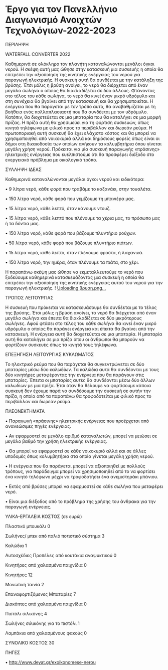 # Έργο για τον Πανελλήνιο Διαγωνισμό Ανοιχτών Τεχνολόγιων-2022-2023

ΠΕΡΙΛΗΨΗ

WATERFALL CONVERTER 2022

   Καθημερινά σε ολόκληρο τον πλανήτη καταναλώνονται  μεγάλοι όγκοι νερού. Η  σκέψη αυτή μας ώθησε στην κατασκευή μια συσκευής η οποία θα επιτρέπει την αξιοποίηση της κινητικής ενέργειας  του νερού για παραγωγή ηλεκτρικής. 
   Η συσκευή αυτή θα συνδέεται με την κατάληξη της βρύσης. Έτσι μόλις η βρύση ανοίγει, το νερό θα διέρχεται από έναν μεγάλο σωλήνα ο οποίος θα διακλαδίζεται σε δύο άλλους. Φτάνοντας στο τέλος του κάθε σωλήνα, το νερό  θα κινεί έναν μικρό υδρόμυλο και στη συνέχεια θα βγαίνει από την κατασκευή και θα χρησιμοποιείται. Η ενέργεια που θα παράγεται με τον τρόπο αυτό, θα αναβαθμίζεται με τη βοήθεια ενός πολλαπλασιαστή που θα συνδέεται με τον υδρόμυλο. Κατόπιν, θα διοχετεύεται σε μια μπαταρία που θα καταλήγει σε μια μορφή πρίζας. Η πρίζα αυτή θα χρησιμεύει για τη φόρτιση συσκευών, όπως κινητά τηλέφωνα με φιλικό προς το περιβάλλον και δωρεάν ρεύμα. 
   Η πρωτοποριακή αυτή συσκευή θα έχει ελάχιστο κόστος και θα μπορεί να χρησιμοποιηθεί από νοικοκυριά αλλά και δημόσιους φορείς όπως είναι οι δήμοι στη δικαιοδοσία των οποίων ανήκουν τα κολυμβητήρια όπου γίνεται μεγάλη χρήση νερού. Πρόκειται για μία συσκευή παραγωγής «πράσινης» ηλεκτρικής ενέργειας που ευελπιστούμε ότι θα προσφέρει διέξοδο στο ενεργειακό πρόβλημα με οικολογικό τρόπο.


ΣΥΛΛΗΨΗ ΙΔΕΑΣ

Καθημερινά καταναλώνονται μεγάλοι όγκοι νερού και ειδικότερα:

•	9 λίτρα νερό, κάθε φορά που τραβάμε το καζανάκι, στην τουαλέτα.

•	150 λίτρα νερό, κάθε φορά που γεμίζουμε τη μπανιέρα μας.

•	15 λίτρα νερό, κάθε λεπτό, όταν κάνουμε ντουζ.

•	15 λίτρα νερό, κάθε λεπτό που πλένουμε τα χέρια μας, το πρόσωπο μας ή τα δόντια μας.

•	150 λίτρα νερό, κάθε φορά που βάζουμε πλυντήριο ρούχων.

•	50 λίτρα νερό, κάθε φορά που βάζουμε πλυντήριο πιάτων.

•	15 λίτρα νερό, κάθε λεπτό, όταν πλένουμε φρούτα, ή λαχανικά.

•	150 λίτρα νερό, την ημέρα, όταν πλένουμε τα πιάτα, στο χέρι.

Η παραπάνω σκέψη μας ώθησε να εκμεταλλευτούμε το νερό που ξοδεύουμε καθημερινά κατασκευάζοντας μια συσκευή η οποία θα επιτρέπει την αξιοποίηση της κινητικής ενέργειας αυτού του νερού για την παραγωγή ηλεκτρικής. !
[Uploading βρυση.png…]()


ΤΡΟΠΟΣ ΛΕΙΤΟΥΡΓΙΑΣ

Η συσκευή που πρόκειται να κατασκευάσουμε θα συνδέεται με το τέλος της βρύσης. Έτσι μόλις η βρύση ανοίγει, το νερό θα διέρχεται από έναν μεγάλο σωλήνα και έπειτα θα διακλαδίζεται σε δύο μικρότερους σωλήνες. Αφού φτάσει στο τέλος του κάθε σωλήνα θα κινεί έναν μικρό υδρόμυλο ο οποίος θα παράγει ενέργεια και έπειτα θα βγαίνει από την κατασκευή. Η ενέργεια αυτή θα διοχετεύεται σε μια μπαταρία. Η μπαταρία αυτή θα καταλήγει σε μια πρίζα όπου οι άνθρωποι θα μπορούν να φορτίζουν συσκευές όπως τα κινητά τους τηλέφωνα.  

ΕΠΕΞΗΓΗΣΗ ΛΕΙΤΟΥΡΓΙΑΣ ΚΥΚΛΩΜΑΤΟΣ

Το ηλεκτρικό ρεύμα που θα παράγεται θα συγκεντρώνεται σε δύο μπαταρίες μέσω δύο καλωδίων. Τα καλώδια αυτά θα συνδέονται με τους δύο κινητήρες μεταφέροντας την ενέργεια που θα παράγουν στις μπαταρίες.  Έπειτα οι μπαταρίες αυτές θα συνδέονται μέσω δύο άλλων καλωδίων με μια πρίζα. Έτσι όταν θα θέλουμε να φορτίσουμε κάποια συσκευή δεν έχουμε παρά να συνδέσουμε την συσκευή σε αυτήν την πρίζα, η οποία από τα παραπάνω θα τροφοδοτείται με  φιλικό προς το περιβάλλον και δωρεάν ρεύμα.

ΠΛΕΟΝΕΚΤΗΜΑΤΑ 

•	Παραγωγή «πράσινης» ηλεκτρικής ενέργειας που προέρχεται από ανανεώσιμες πηγές ενέργειας.

•	Αν εφαρμοστεί σε μεγάλο αριθμό καταναλωτών, μπορεί να μειώσει σε μεγάλο βαθμό την χρήση ηλεκτρικής ενέργειας.

•	Θα μπορεί να εφαρμοστεί σε κάθε νοικοκυριό αλλά και σε άλλες υποδομές όπως κολυμβητήρια στα οποία γίνεται μεγάλη χρήση νερού.

•	Η ενέργεια που θα παράγεται μπορεί να αξιοποιηθεί με πολλούς τρόπους, για παράδειγμα μπορεί να  χρησιμοποιηθεί από το να φορτίσει ένα κινητό τηλέφωνο μέχρι να τροφοδοτήσει ένα ανεμιστηράκι μπάνιου. 

•	Εκτός από βρύσες μπορεί να εφαρμοστεί σε κάθε σωλήνα που μεταφέρει νερό.

•	Είναι μια διέξοδος από το πρόβλημα της χρήσης του άνθρακα για την παραγωγή ενέργειας.

ΥΛΙΚΑ-ΕΡΓΑΛΕΙΑ ΚΟΣΤΟΣ (σε ευρώ)

Πλαστικό μπουκάλι 0 

Σωλήνες/ μπεκ από παλιό ποτιστικό σύστημα 3

Καλώδια 1 

Αυτοσχέδιες Προπέλες από κουτάκια αναψυκτικού 0 

Κινητήρες από χαλασμένα παιχνίδια 0 

Κινητήρες 12

Μονωτική ταινία 2 

Επαναφορτιζόμενες Μπαταρίες 7

Διακόπτες από χαλασμένα παιχνίδια 0 

Πιστόλι σιλικόνης 4

Σωλήνες σιλικόνης για το πιστόλι 1 

Λαμπάκια από χαλασμένους φακούς 0

ΣΥΝΟΛΙΚΟ ΚΟΣΤΟΣ 30

ΠΗΓΕΣ

•	http://www.deyat.gr/exoikonomese-nerou
